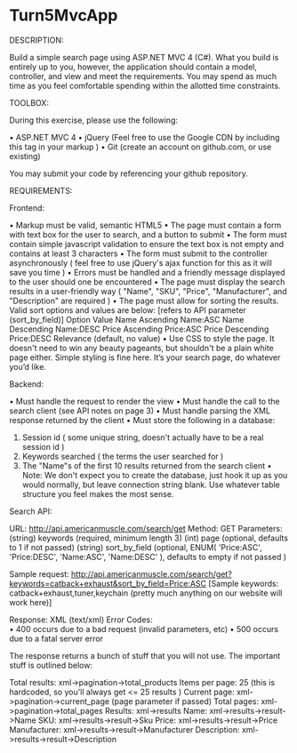 Turn5MvcApp
===========

DESCRIPTION:


Build a simple search page using ASP.NET MVC 4 (C#). What you build is entirely up to you, however, the application should contain a model, controller, and view and meet the requirements. You may spend as much time as you feel comfortable spending within the allotted time constraints.

TOOLBOX:

During this exercise, please use the following:

•	ASP.NET MVC 4 
•	jQuery (Feel free to use the Google CDN by including this tag in your markup <script src="//ajax.googleapis.com/ajax/libs/jquery/1.11.0/jquery.min.js"></script>)
•	Git (create an account on github.com, or use existing)

You may submit your code by referencing your github repository.

REQUIREMENTS:


Frontend:

•	Markup must be valid, semantic HTML5
•	The page must contain a form with text box for the user to search, and a button to submit
•	The form must contain simple javascript validation to ensure the text box is not empty and contains at least 3 characters 
•	The form must submit to the controller asynchronously ( feel free to use jQuery's ajax function for this as it will save you time )
•	Errors must be handled and a friendly message displayed to the user should one be encountered
•	The page must display the search results in a user-friendly way ( "Name", "SKU", "Price", "Manufacturer", and "Description" are required )
•	The page must allow for sorting the results. Valid sort options and values are below: [refers to API parameter (sort_by_field)]
			Option						Value
			Name Ascending				Name:ASC
			Name Descending				Name:DESC
			Price Ascending				Price:ASC
			Price Descending				Price:DESC
			Relevance (default, no value)
•	Use CSS to style the page. It doesn't need to win any beauty pageants, but shouldn't be a plain white page either. Simple styling is fine here. It’s your search page, do whatever you’d like.


Backend:

•	Must handle the request to render the view
•	Must handle the call to the search client (see API notes on page 3)
•	Must handle parsing the XML response returned by the client 
•	Must store the following in a database:
1.	Session id ( some unique string, doesn't actually have to be a real session id )
2.	Keywords searched ( the terms the user searched for )
3.	The "Name"s of the first 10 results returned from the search client
•	Note: We don't expect you to create the database, just hook it up as you would normally, but leave connection string blank. Use whatever table structure you feel makes the most sense.

Search API:


URL:			http://api.americanmuscle.com/search/get
Method:		GET
Parameters:		
			(string) keywords  (required, minimum length 3)
			(int) page (optional, defaults to 1 if not passed)
			(string) sort_by_field (optional, ENUM( 'Price:ASC', 'Price:DESC', 'Name:ASC', 'Name:DESC' ), defaults to empty if not passed )
				
				
Sample request:	http://api.americanmuscle.com/search/get?keywords=catback+exhaust&sort_by_field=Price:ASC
[Sample keywords: catback+exhaust,tuner,keychain  (pretty much anything on our website will work here)]


Response:		XML (text/xml)
Error Codes:	
•	400		occurs due to a bad request (invalid parameters, etc)
•	500		occurs due to a fatal server error 


The response returns a bunch of stuff that you will not use. The important stuff is outlined below:


Total results: 		xml->pagination->total_products
Items per page:	25 (this is hardcoded, so you'll always get <= 25 results )
Current page:		xml->pagination->current_page (page parameter if passed)
Total pages:		xml->pagination->total_pages
Results:		xml->results
Name:			xml->results->result->Name
SKU:			xml->results->result->Sku
Price:			xml->results->result->Price
Manufacturer:		xml->results->result->Manufacturer
Description:		xml->results->result->Description

